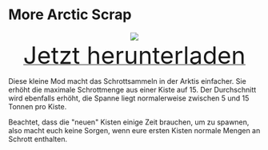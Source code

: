 # More Arctic Scrap

<div align=center><img src="_media/Anno1800/mod_banners/smallmodscollection/banner1.png"/></div>

<div align=center><a href="https://g-4169.modapi.io/v1/games/4169/mods/3227580/files/4129495/download"> <font size="40">Jetzt herunterladen</font></a></div>

Diese kleine Mod macht das Schrottsammeln in der Arktis einfacher. Sie erhöht die maximale Schrottmenge aus einer Kiste auf 15. Der Durchschnitt wird ebenfalls erhöht, die Spanne liegt normalerweise zwischen 5 und 15 Tonnen pro Kiste.

Beachtet, dass die "neuen" Kisten einige Zeit brauchen, um zu spawnen, also macht euch keine Sorgen, wenn eure ersten Kisten normale Mengen an Schrott enthalten.